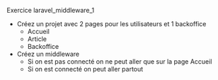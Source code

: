 Exercice laravel_middleware_1
- Créez un projet avec 2 pages pour les utilisateurs et 1 backoffice
   - Accueil 
   - Article 
   - Backoffice 
- Créez un middleware
  - Si on est pas connecté on ne peut aller que sur la page Accueil
  - Si on est connecté on peut aller partout